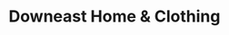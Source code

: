 ---
title: "Downeast Home & Clothing"
url: /spanish-fork/downeast-home-und-clothing/
shop: Kleidung
---